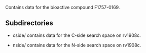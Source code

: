 Contains data for the bioactive compound F1757-0169.

## Subdirectories

- cside/ contains data for the C-side search space on rv1908c.

- nside/ contains data for the N-side search space on rv1908c.

